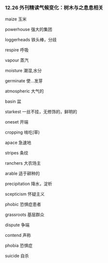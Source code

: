 ### 12.26 外刊精读气候变化：树木与之息息相关

maize  玉米

powerhouse 强大的集团

loggerheads 铁头棒，分歧 

respire 呼吸

vapour 蒸汽

moisture 潮湿,水分

germinate 使…发芽

atmospheric 大气的

basin 盆

starkest 一丝不挂，无修饰的，鲜明的

oneset 开端

 cropping 啃吃(草)

apace 急速地

stripes 条纹

ranchers 大农场主

arable 适于耕种的

precipitation 降水，淀析

scepticism 怀疑主义

phobic 恐惧症患者

grassroots 基层群众

dispute 争端

contend 声称

phobia 恐惧症

suicide 自杀